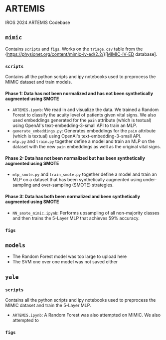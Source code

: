 # ARTEMIS
IROS 2024 ARTEMIS Codebase

## `mimic`
Contains `scripts` and `figs`. Works on the `triage.csv` table from the {https://physionet.org/content/mimic-iv-ed/2.2/}[MIMIC-IV-ED database].

### `scripts`
Contains all the python scripts and ipy notebooks used to preprocess the MIMIC dataset and train models. 

#### Phase 1: Data has not been normalized and has not been synthetically augmented using SMOTE
- `ARTEMIS.ipynb`: We read in and visualize the data. We trained a Random Forest to classify the acuity level of patients given vital signs. We also used embeddings generated for the `pain` attribute (which is textual) using OpenAI's text-embedding-3-small API to train an MLP.
- `generate_embeddings.py`: Generates embeddings for the `pain` attribute (which is textual) using OpenAI's text-embedding-3-small API.
- `mlp.py` and `train.py` together define a model and train an MLP on the dataset with the new `pain` embeddings as well as the original vital signs.

#### Phase 2: Data has not been normalized but has been synthetically augmented using SMOTE
- `mlp_smote.py` and `train_smote.py` together define a model and train an MLP on a dataset that has been synthetically augmented using under-sampling and over-sampling (SMOTE) strategies.

#### Phase 3: Data has both been normalized and been synthetically augmented using SMOTE
- `NN_smote_mimic.ipynb`: Performs upsampling of all non-majority classes and then trains the 5-Layer MLP that achieves 59% accuracy.

### `figs`

## `models`
- The Random Forest model was too large to upload here
- The SVM one over one model was not saved either

## `yale`

### `scripts`
Contains all the python scripts and ipy notebooks used to preprocess the MIMIC dataset and train the 5-Layer MLP. 

- `ARTEMIS.ipynb`: A Random Forest was also attempted on MIMIC. We also attempted to

### `figs`
